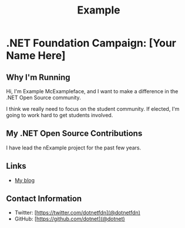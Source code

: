 ﻿---
title: Example
image: /img/dot_bot.png
---

# .NET Foundation Campaign: [Your Name Here]

## Why I'm Running
Hi, I'm Example McExampleface, and I want to make a difference in the .NET Open Source community.

I think we really need to focus on the student community. If elected, I'm going to work hard to
get students involved.

## My .NET Open Source Contributions
I have lead the nExample project for the past few years.

## Links
* [My blog](https://dotnetfoundation.org/blog)

## Contact Information
* Twitter: [https://twitter.com/dotnetfdn](@dotnetfdn)
* GitHub: [https://github.com/dotnet](@dotnet)
